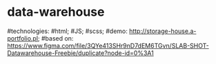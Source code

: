 ﻿# data-warehouse

#technologies:
#html;
#JS;
#scss;
#demo: http://storage-house.a-portfolio.pl;
#based on: https://www.figma.com/file/3QYe413SHr9nD7dEM6TGvn/SLAB-SHOT-Datawarehouse-Freebie/duplicate?node-id=0%3A1
